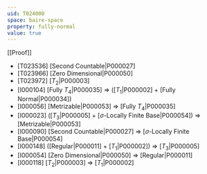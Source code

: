 ```yaml
---
uid: T024000
space: baire-space
property: fully-normal
value: true
---
```

[[Proof]]

* [T023536] [Second Countable|P000027]
* [T023966] [Zero Dimensional|P000050]
* [T023972] [$T_2$|P000003]
* [I000104] [Fully $T_4$|P000035] => ([$T_1$|P000002] + [Fully Normal|P000034])
* [I000056] [Metrizable|P000053] => [Fully $T_4$|P000035]
* [I000023] ([$T_3$|P000005] + [$\sigma$-Locally Finite Base|P000054]) => [Metrizable|P000053]
* [I000090] [Second Countable|P000027] => [$\sigma$-Locally Finite Base|P000054]
* [I000148] ([Regular|P000011] + [$T_1$|P000002]) => [$T_3$|P000005]
* [I000054] [Zero Dimensional|P000050] => [Regular|P000011]
* [I000118] [$T_2$|P000003] => [$T_1$|P000002]

